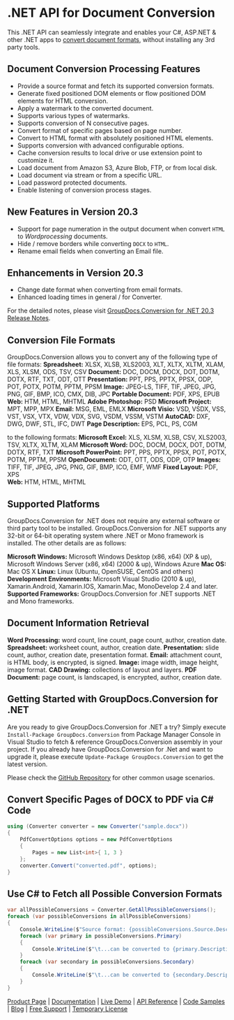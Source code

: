 # .NET API for Document Conversion

This .NET API can seamlessly integrate and enables your C#, ASP.NET & other .NET apps to [convert document formats](https://products.groupdocs.com/conversion/net), without installing any 3rd party tools.

## Document Conversion Processing Features

- Provide a source format and fetch its supported conversion formats.
- Generate fixed positioned DOM elements or flow positioned DOM elements for HTML conversion.
- Apply a watermark to the converted document.
- Supports various types of watermarks.
- Supports conversion of N consecutive pages.
- Convert format of specific pages based on page number.
- Convert to HTML format with absolutely positioned HTML elements.
- Supports conversion with advanced configurable options.
- Cache conversion results to local drive or use extension point to customize it.
- Load document from Amazon S3, Azure Blob, FTP, or from local disk.
- Load document via stream or from a specific URL.
- Load password protected documents.
- Enable listening of conversion process stages.

## New Features in Version 20.3

- Support for page numeration in the output document when convert `HTML` to *Wordprocessing* documents.
- Hide / remove borders while converting `DOCX` to `HTML`.
- Rename email fields when converting an Email file.

## Enhancements in Version 20.3

- Change date format when converting from email formats.
- Enhanced loading times in general / for Converter.

For the detailed notes, please visit [GroupDocs.Conversion for .NET 20.3 Release Notes](https://docs.groupdocs.com/display/conversionnet/GroupDocs.Conversion+for+.NET+20.3+Release+Notes).

## Conversion File Formats

GroupDocs.Conversion allows you to convert any of the following type of file formats:
**Spreadsheet:** XLSX, XLSB, XLS2003, XLT, XLTX, XLTM, XLAM, XLS, XLSM, ODS, TSV, CSV
**Document:** DOC, DOCM, DOCX, DOT, DOTM, DOTX, RTF, TXT, ODT, OTT
**Presentation:** PPT, PPS, PPTX, PPSX, ODP, POT, POTX, POTM, PPTM, PPSM
**Image:** JPEG-LS, TIFF, TIF, JPEG, JPG, PNG, GIF, BMP, ICO, CMX, DIB, JPC
**Portable Document:** PDF, XPS, EPUB
**Web:** HTM, HTML, MHTML
**Adobe Photoshop:** PSD
**Microsoft Project:** MPT, MPP, MPX
**Email:** MSG, EML, EMLX
**Microsoft Visio:** VSD, VSDX, VSS, VST, VSX, VTX, VDW, VDX, SVG, VSDM, VSSM, VSTM
**AutoCAD:** DXF, DWG, DWF, STL, IFC, DWT
**Page Description:** EPS, PCL, PS, CGM

to the following formats:
**Microsoft Excel:** XLS, XLSM, XLSB, CSV, XLS2003, TSV, XLTX, XLTM, XLAM
**Microsoft Word:** DOC, DOCM, DOCX, DOT, DOTM, DOTX, RTF, TXT
**Microsoft PowerPoint:** PPT, PPS, PPTX, PPSX, POT, POTX, POTM, PPTM, PPSM
**OpenDocument:** ODT, OTT, ODS, ODP, OTP
**Images:** TIFF, TIF, JPEG, JPG, PNG, GIF, BMP, ICO, EMF, WMF
**Fixed Layout:** PDF, XPS  
**Web:** HTM, HTML, MHTML

## Supported Platforms

GroupDocs.Conversion for .NET does not require any external software or third party tool to be installed. GroupDocs.Conversion for .NET supports any 32-bit or 64-bit operating system where .NET or Mono framework is installed. The other details are as follows:

**Microsoft Windows:** Microsoft Windows Desktop (x86, x64) (XP & up), Microsoft Windows Server (x86, x64) (2000 & up), Windows Azure
**Mac OS:** Mac OS X
**Linux:** Linux (Ubuntu, OpenSUSE, CentOS and others)
**Development Environments:** Microsoft Visual Studio (2010 & up), Xamarin.Android, Xamarin.IOS, Xamarin.Mac, MonoDevelop 2.4 and later.
**Supported Frameworks:** GroupDocs.Conversion for .NET  supports .NET and Mono frameworks.

## Document Information Retrieval

**Word Processing:** word count, line count, page count, author, creation date.
**Spreadsheet:** worksheet count, author, creation date.
**Presentation:** slide count, author, creation date, presentation format.
**Email:** attachment count, is HTML body, is encrypted, is signed.
**Image:** image width, image height, image format.
**CAD Drawing:** collections of layout and layers.
**PDF Document:** page count, is landscaped, is encrypted, author, creation date.

## Getting Started with GroupDocs.Conversion for .NET

Are you ready to give GroupDocs.Conversion for .NET a try? Simply execute `Install-Package GroupDocs.Conversion` from Package Manager Console in Visual Studio to fetch & reference GroupDocs.Conversion assembly in your project. If you already have GroupDocs.Conversion for .Net and want to upgrade it, please execute `Update-Package GroupDocs.Conversion` to get the latest version.

Please check the [GitHub Repository](https://github.com/groupdocs-conversion/GroupDocs.Conversion-for-.NET) for other common usage scenarios.

## Convert Specific Pages of DOCX to PDF via C# Code

```csharp
using (Converter converter = new Converter("sample.docx"))
{
    PdfConvertOptions options = new PdfConvertOptions
    {
        Pages = new List<int>{ 1, 3 }
    };
    converter.Convert("converted.pdf", options);
}
```

## Use C# to Fetch all Possible Conversion Formats

```csharp
var allPossibleConversions = Converter.GetAllPossibleConversions();
foreach (var possibleConversions in allPossibleConversions)
{
    Console.WriteLine($"Source format: {possibleConversions.Source.Description}");
    foreach (var primary in possibleConversions.Primary)
    {
        Console.WriteLine($"\t...can be converted to {primary.Description}");
    }
    foreach (var secondary in possibleConversions.Secondary)
    {
        Console.WriteLine($"\t...can be converted to {secondary.Description}");
    }
}
```

[Product Page](https://products.groupdocs.com/conversion/net) | [Documentation](https://docs.groupdocs.com/display/conversionnet/Home) | [Live Demo](https://products.groupdocs.app/conversion/family) | [API Reference](https://apireference.groupdocs.com/net/conversion) | [Code Samples](https://github.com/groupdocs-conversion/GroupDocs.Conversion-for-.NET) | [Blog](https://blog.groupdocs.com/category/conversion/) | [Free Support](https://forum.groupdocs.com/c/conversion) | [Temporary License](https://purchase.groupdocs.com/temporary-license)
